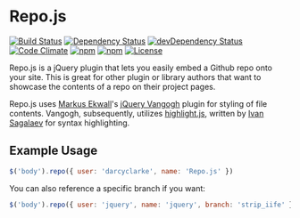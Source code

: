 Repo.js
=======

[![Build Status](http://img.shields.io/travis/darcyclarke/Repo.js.svg?style=flat-square)](https://travis-ci.org/darcyclarke/Repo.js)
[![Dependency Status](https://david-dm.org/darcyclarke/repo.js/badges.svg?style=flat-square)](https://david-dm.org/darcyclarke/repo.js/badges)
[![devDependency Status](https://david-dm.org/darcyclarke/repo.js/badges/dev-status.svg?style=flat-square)](https://david-dm.org/darcyclarke/repo.js/badges#info=devDependencies)
[![Code Climate](http://img.shields.io/codeclimate/github/darcyclarke/Repo.js.svg?style=flat-square)](https://codeclimate.com/github/darcyclarke/Repo.js)
[![npm](https://img.shields.io/npm/v/repo.js.svg?maxAge=2592000&style=flat-square)](https://www.npmjs.com/package/repo.js)
[![npm](https://img.shields.io/npm/dt/repo.js.svg?maxAge=2592000&style=flat-square)](https://www.npmjs.com/package/repo.js)
[![License](http://img.shields.io/:license-mit-blue.svg?style=flat-square)](http://darcyclarke.mit-license.org)

Repo.js is a jQuery plugin that lets you easily embed a Github repo onto your site. This is great for other plugin or library authors that want to showcase the contents of a repo on their project pages. 

Repo.js uses [Markus Ekwall](https://twitter.com/#!/mekwall)'s [jQuery Vangogh](https://github.com/mekwall/jquery-vangogh) plugin for styling of file contents. Vangogh, subsequently, utilizes [highlight.js](https://github.com/isagalaev/highlight.js), written by [Ivan Sagalaev](https://github.com/isagalaev) for syntax highlighting.

## Example Usage

```js
$('body').repo({ user: 'darcyclarke', name: 'Repo.js' })
```

You can also reference a specific branch if you want:

```js
$('body').repo({ user: 'jquery', name: 'jquery', branch: 'strip_iife' })
```

